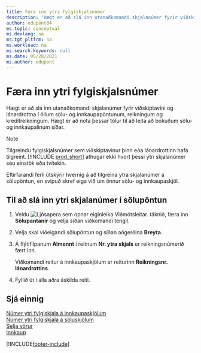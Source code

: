 ```yaml
---
title: Færa inn ytri fylgiskjalsnúmer
description: 'Hægt er að slá inn utanaðkomandi skjalanúmer fyrir viðskiptavini og lánardrottna í öllum sölu- og innkaupapöntunum, reikningum og kreditreikningum. Hægt er að nota þessar tölur til að leita að bókuðum sölu- og innkaupalínum síðar.'
author: edupont04
ms.topic: conceptual
ms.devlang: na
ms.tgt_pltfrm: na
ms.workload: na
ms.search.keywords: null
ms.date: 05/28/2021
ms.author: edupont
---
```

# <a name="enter-external-document-numbers"></a><a name="enter-external-document-numbers"></a>Færa inn ytri fylgiskjalsnúmer

Hægt er að slá inn utanaðkomandi skjalanúmer fyrir viðskiptavini og lánardrottna í öllum sölu- og innkaupapöntunum, reikningum og kreditreikningum. Hægt er að nota þessar tölur til að leita að bókuðum sölu- og innkaupalínum síðar.  

> [!NOTE]
> Tilgreindu fylgiskjalsnúmer sem viðskiptavinur þinn eða lánardrottinn hafa tilgreint. [!INCLUDE [prod_short](includes/prod_short.md)] athugar ekki hvort þessi ytri skjalanúmer séu einstök eða tvítekin.

Eftirfarandi ferli útskýrir hvernig á að tilgreina ytra skjalanúmer á sölupöntun, en svipuð skref eiga við um önnur sölu- og innkaupaskjöl.

## <a name="to-enter-external-document-numbers-in-a-sales-order"></a><a name="to-enter-external-document-numbers-in-a-sales-order"></a>Til að slá inn ytri skjalanúmer í sölupöntun

1. Veldu ![Ljósapera sem opnar eiginleika Viðmótsleitar.](media/ui-search/search_small.png "Segðu mér hvað þú vilt gera") táknið, færa inn **Sölupantanir** og velja síðan viðkomandi tengil.  
2. Velja skal viðeigandi sölupöntun og síðan aðgerðina **Breyta**.  
3. Á flýtiflipanum **Almennt** í reitnum **Nr. ytra skjals** er reikningsnúmerið fært inn.  

    Viðkomandi reitur á innkaupaskjölum er reiturinn **Reikningsnr. lánardrottins**.
4. Fyllið út í alla aðra áskilda reiti.  

## <a name="see-also"></a><a name="see-also"></a>Sjá einnig

[Númer ytri fylgiskjala á innkaupaskjölum](purchasing-ext-doc-no.md)  
[Númer ytri fylgiskjala á söluskjölum](sales-how-invoice-sales.md#external-document-numbers)  
[Selja vörur](sales-how-sell-products.md)  
[Innkaup](purchasing-manage-purchasing.md)  

[!INCLUDE[footer-include](includes/footer-banner.md)]
